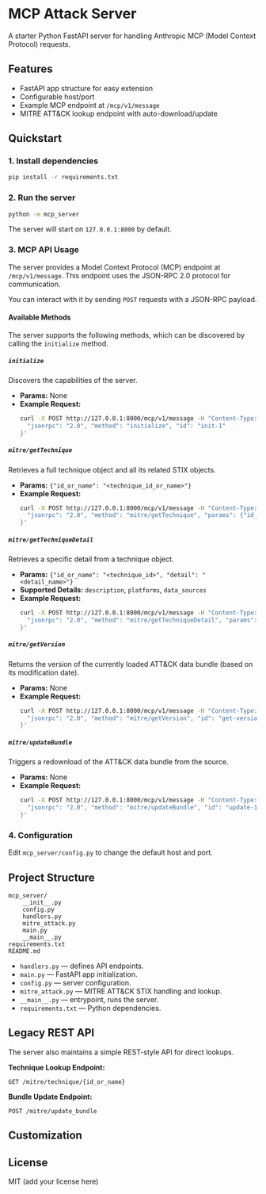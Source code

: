 # MCP Attack Server

A starter Python FastAPI server for handling Anthropic MCP (Model Context Protocol) requests.

## Features

- FastAPI app structure for easy extension
- Configurable host/port
- Example MCP endpoint at `/mcp/v1/message`
- MITRE ATT&CK lookup endpoint with auto-download/update

## Quickstart

### 1. Install dependencies

```bash
pip install -r requirements.txt
```

### 2. Run the server

```bash
python -m mcp_server
```

The server will start on `127.0.0.1:8000` by default.

### 3. MCP API Usage

The server provides a Model Context Protocol (MCP) endpoint at `/mcp/v1/message`. This endpoint uses the JSON-RPC 2.0 protocol for communication.

You can interact with it by sending `POST` requests with a JSON-RPC payload.

#### Available Methods

The server supports the following methods, which can be discovered by calling the `initialize` method.

##### `initialize`

Discovers the capabilities of the server.
- **Params:** None
- **Example Request:**
    ```bash
    curl -X POST http://127.0.0.1:8000/mcp/v1/message -H "Content-Type: application/json" -d '{
      "jsonrpc": "2.0", "method": "initialize", "id": "init-1"
    }'
    ```

##### `mitre/getTechnique`

Retrieves a full technique object and all its related STIX objects.
- **Params:** `{"id_or_name": "<technique_id_or_name>"}`
- **Example Request:**
    ```bash
    curl -X POST http://127.0.0.1:8000/mcp/v1/message -H "Content-Type: application/json" -d '{
      "jsonrpc": "2.0", "method": "mitre/getTechnique", "params": {"id_or_name": "T1059"}, "id": "get-tech-1"
    }'
    ```

##### `mitre/getTechniqueDetail`

Retrieves a specific detail from a technique object.
- **Params:** `{"id_or_name": "<technique_id>", "detail": "<detail_name>"}`
- **Supported Details:** `description`, `platforms`, `data_sources`
- **Example Request:**
    ```bash
    curl -X POST http://127.0.0.1:8000/mcp/v1/message -H "Content-Type: application/json" -d '{
      "jsonrpc": "2.0", "method": "mitre/getTechniqueDetail", "params": {"id_or_name": "T1059", "detail": "platforms"}, "id": "get-detail-1"
    }'
    ```

##### `mitre/getVersion`

Returns the version of the currently loaded ATT&CK data bundle (based on its modification date).
- **Params:** None
- **Example Request:**
    ```bash
    curl -X POST http://127.0.0.1:8000/mcp/v1/message -H "Content-Type: application/json" -d '{
      "jsonrpc": "2.0", "method": "mitre/getVersion", "id": "get-version-1"
    }'
    ```

##### `mitre/updateBundle`

Triggers a redownload of the ATT&CK data bundle from the source.
- **Params:** None
- **Example Request:**
    ```bash
    curl -X POST http://127.0.0.1:8000/mcp/v1/message -H "Content-Type: application/json" -d '{
      "jsonrpc": "2.0", "method": "mitre/updateBundle", "id": "update-1"
    }'
    ```

### 4. Configuration

Edit `mcp_server/config.py` to change the default host and port.

## Project Structure

```
mcp_server/
    __init__.py
    config.py
    handlers.py
    mitre_attack.py
    main.py
    __main__.py
requirements.txt
README.md
```

- `handlers.py` — defines API endpoints.
- `main.py` — FastAPI app initialization.
- `config.py` — server configuration.
- `mitre_attack.py` — MITRE ATT&CK STIX handling and lookup.
- `__main__.py` — entrypoint, runs the server.
- `requirements.txt` — Python dependencies.

## Legacy REST API

The server also maintains a simple REST-style API for direct lookups.

**Technique Lookup Endpoint:**  
```
GET /mitre/technique/{id_or_name}
```

**Bundle Update Endpoint:**  
```
POST /mitre/update_bundle
```

## Customization

## License

MIT (add your license here)
